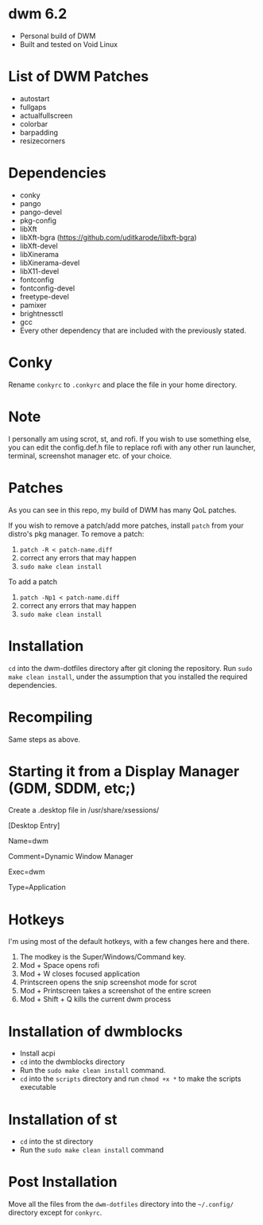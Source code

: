 # dwm 6.2
- Personal build of DWM
- Built and tested on Void Linux

# List of DWM Patches
- autostart
- fullgaps
- actualfullscreen
- colorbar
- barpadding
- resizecorners

# Dependencies
- conky
- pango
- pango-devel
- pkg-config
- libXft
- libXft-bgra (https://github.com/uditkarode/libxft-bgra)
- libXft-devel
- libXinerama
- libXinerama-devel
- libX11-devel
- fontconfig
- fontconfig-devel
- freetype-devel
- pamixer
- brightnessctl
- gcc
- Every other dependency that are included with the previously stated.

# Conky
Rename `conkyrc` to `.conkyrc` and place the file in your home directory.

# Note
I personally am using scrot, st, and rofi. If you wish to use something else, you can edit the config.def.h file to replace rofi with
any other run launcher, terminal, screenshot manager etc. of your choice.

# Patches
As you can see in this repo, my build of DWM has many QoL patches.

If you wish to remove a patch/add more patches, install `patch` from your distro's pkg manager.
To remove a patch:

1. `patch -R < patch-name.diff`
2.  correct any errors that may happen
3. `sudo make clean install`

To add a patch

1. `patch -Np1 < patch-name.diff`
2.  correct any errors that may happen
3. `sudo make clean install`

# Installation
`cd` into the dwm-dotfiles directory after git cloning the repository. Run `sudo make clean install`,
under the assumption that you installed the required dependencies.

# Recompiling
Same steps as above.

# Starting it from a Display Manager (GDM, SDDM, etc;)
Create a .desktop file in /usr/share/xsessions/

[Desktop Entry]

Name=dwm

Comment=Dynamic Window Manager  

Exec=dwm

Type=Application

# Hotkeys
I'm using most of the default hotkeys, with a few changes here and there.
1. The modkey is the Super/Windows/Command key.
2. Mod + Space opens rofi
3. Mod + W closes focused application
4. Printscreen opens the snip screenshot mode for scrot
5. Mod + Printscreen takes a screenshot of the entire screen
6. Mod + Shift + Q kills the current dwm process


# Installation of dwmblocks
- Install acpi
- `cd` into the dwmblocks directory
- Run the `sudo make clean install` command.
- `cd` into the `scripts` directory and run `chmod +x *` to make the scripts executable

# Installation of st
- `cd` into the st directory
- Run the `sudo make clean install` command

# Post Installation
Move all the files from the `dwm-dotfiles` directory
into the `~/.config/` directory except for `conkyrc`.
